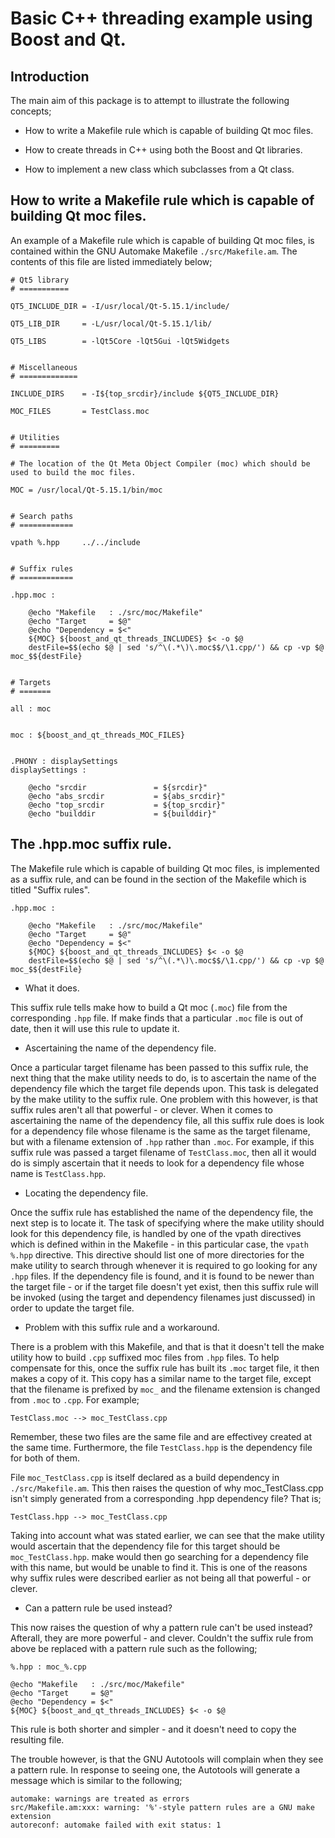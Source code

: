Basic C++ threading example using Boost and Qt.
===============================================

Introduction
------------

The main aim of this package is to attempt to illustrate the following concepts;

  - How to write a Makefile rule which is capable of building Qt moc files.

  - How to create threads in C++ using both the Boost and Qt libraries.

  - How to implement a new class which subclasses from a Qt class.


How to write a Makefile rule which is capable of building Qt moc files.
-----------------------------------------------------------------------

An example of a Makefile rule which is capable of building Qt moc files, is contained within the GNU Automake Makefile `./src/Makefile.am`.
The contents of this file are listed immediately below;

	# Qt5 library
	# ===========

	QT5_INCLUDE_DIR = -I/usr/local/Qt-5.15.1/include/

	QT5_LIB_DIR     = -L/usr/local/Qt-5.15.1/lib/

	QT5_LIBS        = -lQt5Core -lQt5Gui -lQt5Widgets


	# Miscellaneous
	# =============

	INCLUDE_DIRS    = -I${top_srcdir}/include ${QT5_INCLUDE_DIR}

	MOC_FILES       = TestClass.moc


	# Utilities
	# =========

	# The location of the Qt Meta Object Compiler (moc) which should be used to build the moc files.

	MOC = /usr/local/Qt-5.15.1/bin/moc


	# Search paths
	# ============

	vpath %.hpp     ../../include


	# Suffix rules
	# ============

	.hpp.moc :

		@echo "Makefile   : ./src/moc/Makefile"
		@echo "Target     = $@"
		@echo "Dependency = $<"
		${MOC} ${boost_and_qt_threads_INCLUDES} $< -o $@
		destFile=$$(echo $@ | sed 's/^\(.*\)\.moc$$/\1.cpp/') && cp -vp $@ moc_$${destFile}


	# Targets
	# =======

	all : moc


	moc : ${boost_and_qt_threads_MOC_FILES}


	.PHONY : displaySettings
	displaySettings :

		@echo "srcdir               = ${srcdir}"
		@echo "abs_srcdir           = ${abs_srcdir}"
		@echo "top_srcdir           = ${top_srcdir}"
		@echo "builddir             = ${builddir}"

The .hpp.moc suffix rule.
-------------------------

The Makefile rule which is capable of building Qt moc files, is implemented as a suffix rule, and can be found in the section of the Makefile which is titled
"Suffix rules".

	.hpp.moc :

		@echo "Makefile   : ./src/moc/Makefile"
		@echo "Target     = $@"
		@echo "Dependency = $<"
		${MOC} ${boost_and_qt_threads_INCLUDES} $< -o $@
		destFile=$$(echo $@ | sed 's/^\(.*\)\.moc$$/\1.cpp/') && cp -vp $@ moc_$${destFile}

+ What it does.

This suffix rule tells make how to build a Qt moc (`.moc`) file from the corresponding `.hpp` file. If make finds that a particular `.moc` file is out of date,
then it will use this rule to update it.

+ Ascertaining the name of the dependency file.

Once a particular target filename has been passed to this suffix rule, the next thing that the make utility needs to do, is to ascertain the name of the dependency
file which the target file depends upon. This task is delegated by the make utility to the suffix rule. One problem with 
this however, is that suffix rules aren't all that powerful - or clever. When it comes to ascertaining the name of the dependency file, all this suffix rule does is 
look for a dependency file whose filename is the same as the target filename, but with a filename extension of `.hpp` rather than `.moc`. For example, if
this suffix rule was passed a target filename of `TestClass.moc`, then all it would do is simply ascertain that it needs to look for a dependency file whose
name is `TestClass.hpp`.

+ Locating the dependency file.

Once the suffix rule has established the name of the dependency file, the next step is to locate it. The task of specifying where the make utility should look for this
dependency file, is handled by one of the vpath directives which is defined within in the Makefile - in this particular case, the `vpath %.hpp` directive. This directive should list one of more directories
for the make utility to search through whenever it is required to go looking for any `.hpp` files.
If the dependency file is found, and it is found to be newer than the target file - or if the target file doesn't yet exist, then this suffix rule will be
invoked (using the target and dependency filenames just discussed) in order to update the target file.

+ Problem with this suffix rule and a workaround.

There is a problem with this Makefile, and that is that it doesn't tell the make utility how to build `.cpp` suffixed moc files from `.hpp` files. To help compensate for this,
once the suffix rule has built its `.moc` target file, it then makes a copy of it. This copy has a similar name to the target file, except that the filename is prefixed by `moc_` and 
the filename extension is changed from `.moc` to `.cpp`. For example;

	TestClass.moc --> moc_TestClass.cpp

Remember, these two files are the same file and are effectivey created at the same time. Furthermore, the file `TestClass.hpp` is the dependency file for both of them.

File `moc_TestClass.cpp` is itself declared as a build dependency in `./src/Makefile.am`. This then raises the question of why moc_TestClass.cpp isn't simply
generated from a corresponding .hpp dependency file? That is;

	TestClass.hpp --> moc_TestClass.cpp

Taking into account what was stated earlier, we can see that the make utility would ascertain that the dependency file for this target should be `moc_TestClass.hpp`.
make would then go searching for a dependency file with this name, but would be unable to find it. This is one of the reasons why suffix rules were described earlier
as not being all that powerful - or clever.

+ Can a pattern rule be used instead?

This now raises the question of why a pattern rule can't be used instead? Afterall, they are more powerful - and clever. Couldn't the suffix rule from
above be replaced with a pattern rule such as the following;

	%.hpp : moc_%.cpp
	
	@echo "Makefile   : ./src/moc/Makefile"
	@echo "Target     = $@"
	@echo "Dependency = $<"
	${MOC} ${boost_and_qt_threads_INCLUDES} $< -o $@

This rule is both shorter and simpler - and it doesn't need to copy the resulting file.

The trouble however, is that the GNU Autotools will complain when they see a pattern rule. In response to seeing one, the Autotools will generate a message which is similar to the following;

	automake: warnings are treated as errors
	src/Makefile.am:xxx: warning: '%'-style pattern rules are a GNU make extension
	autoreconf: automake failed with exit status: 1



